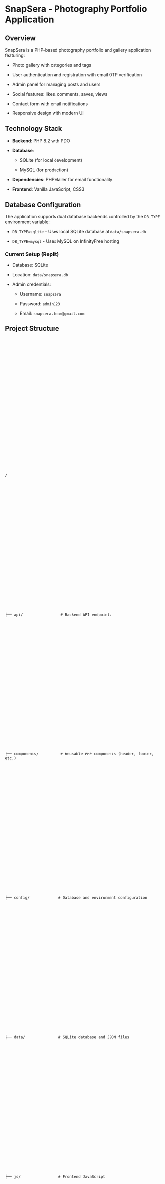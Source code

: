 # SnapSera - Photography Portfolio Application



## Overview



SnapSera is a PHP-based photography portfolio and gallery application featuring:



- Photo gallery with categories and tags

- User authentication and registration with email OTP verification

- Admin panel for managing posts and users

- Social features: likes, comments, saves, views

- Contact form with email notifications

- Responsive design with modern UI





## Technology Stack



- **Backend**: PHP 8.2 with PDO

- **Database**: 

  - SQLite (for local development)

  - MySQL (for production)

- **Dependencies**: PHPMailer for email functionality

- **Frontend**: Vanilla JavaScript, CSS3































































## Database Configuration































The application supports dual database backends controlled by the `DB_TYPE` environment variable:































- `DB_TYPE=sqlite` - Uses local SQLite database at `data/snapsera.db`































- `DB_TYPE=mysql` - Uses MySQL on InfinityFree hosting































































### Current Setup (Replit)































- Database: SQLite































- Location: `data/snapsera.db`































- Admin credentials:































  - Username: `snapsera`































  - Password: `admin123`































  - Email: `snapsera.team@gmail.com`































































## Project Structure































```































/































├── api/                 # Backend API endpoints































├── components/          # Reusable PHP components (header, footer, etc.)































├── config/             # Database and environment configuration































├── data/               # SQLite database and JSON files































├── js/                 # Frontend JavaScript































├── styles/             # CSS stylesheets































├── vendor/             # Composer dependencies (PHPMailer)































├── index.php           # Homepage































├── gallery.php         # Photo gallery































├── profile.php         # User profile































├── admin.php           # Admin panel































├── about.php           # About page































├── contact.php         # Contact form































└── migrate-sqlite.php  # SQLite database migration script































```































































## Development Setup (Replit)































1. Run SQLite migration: `php migrate-sqlite.php`































2. Start PHP server: `DB_TYPE=sqlite php -S 0.0.0.0:5000`































3. Access at: Replit webview URL































































## API Endpoints































- **POST /api/login.php** - User authentication































- **POST /api/register.php** - User registration































- **GET /api/posts.php** - Fetch all posts































- **POST /api/posts.php** - Create new post































- **PUT /api/posts.php** - Update existing post































- **DELETE /api/posts.php** - Delete post































- **GET /api/get-users.php** - Fetch all users































- **PUT /api/get-users.php** - Update user details































- **DELETE /api/get-users.php** - Delete user































- **POST /api/post-actions.php** - Handle post interactions (like, save, view, comment)































































## Recent Changes































- 2025-10-06: Migrated from JSON files to database API endpoints































  - All data now stored in SQLite database































  - Removed JSON data files (posts.json, users.json, etc.)































  - Updated all JavaScript to use REST API endpoints































  - Admin operations (add/edit/delete posts, edit/delete users) fully functional































- 2025-10-06: Imported from GitHub, configured for Replit environment
































